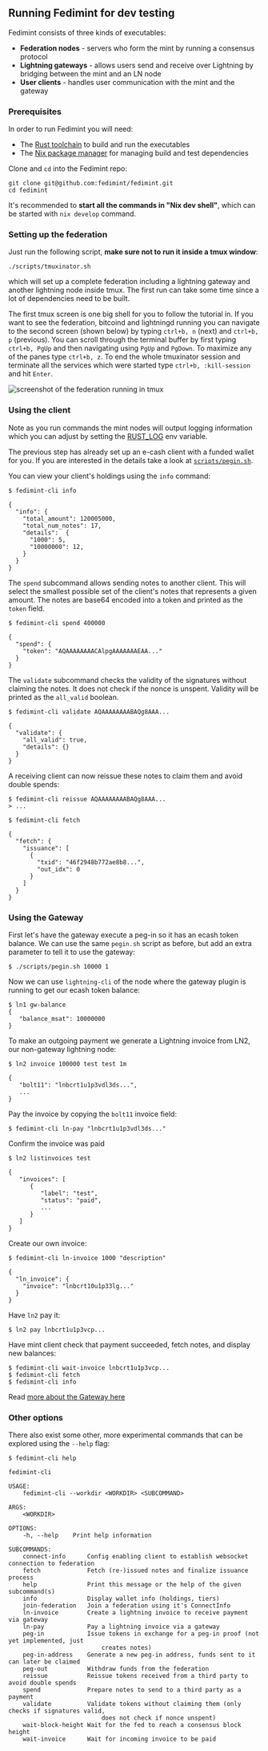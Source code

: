 ## Running Fedimint for dev testing

Fedimint consists of three kinds of executables:

* **Federation nodes** - servers who form the mint by running a consensus protocol
* **Lightning gateways** - allows users send and receive over Lightning by bridging between the mint and an LN node
* **User clients** - handles user communication with the mint and the gateway

### Prerequisites

In order to run Fedimint you will need:
- The [Rust toolchain](https://www.rust-lang.org/tools/install) to build and run the executables
- The [Nix package manager](https://nixos.org/download.html) for managing build and test dependencies

Clone and `cd` into the Fedimint repo:

```shell
git clone git@github.com:fedimint/fedimint.git
cd fedimint
```

It's recommended to **start all the commands in "Nix dev shell"**, which can be started with `nix develop` command.

### Setting up the federation

Just run the following script, **make sure not to run it inside a tmux window**:

```shell
./scripts/tmuxinator.sh
```
which will set up a complete federation including a lightning gateway and another lightning node inside tmux. The first run can take some time since a lot of dependencies need to be built.

The first tmux screen is one big shell for you to follow the tutorial in. If you want to see the federation, bitcoind and lightningd running you can navigate to the second screen (shown below) by typing `ctrl+b, n` (next) and `ctrl+b, p` (previous). You can scroll through the terminal buffer by first typing `ctrl+b, PgUp` and then navigating using `PgUp` and `PgDown`. To maximize any of the panes type `ctrl+b, z`. 
To end the whole tmuxinator session and terminate all the services which were started type `ctrl+b, :kill-session` and hit `Enter`.

![screenshot of the federation running in tmux](tmuxinator.png)

### Using the client

Note as you run commands the mint nodes will output logging information which you can adjust by setting the [RUST_LOG](https://docs.rs/env_logger/latest/env_logger/) env variable.

The previous step has already set up an e-cash client with a funded wallet for you. If you are interested in the details take a look at [`scripts/pegin.sh`](../scripts/pegin.sh).

You can view your client's holdings using the `info` command:

```shell
$ fedimint-cli info

{
  "info": {
    "total_amount": 120005000,
    "total_num_notes": 17,
    "details":  {
      "1000": 5,
      "10000000": 12,
    }
  }
}
```

The `spend` subcommand allows sending notes to another client. This will select the smallest possible set of the client's notes that represents a given amount.
The notes are base64 encoded into a token and printed as the `token` field.

```shell
$ fedimint-cli spend 400000

{
  "spend": {
    "token": "AQAAAAAAAACAlpgAAAAAAAEAA..."
  }
}
```

The `validate` subcommand checks the validity of the signatures without claiming the notes. It does not check if the nonce is unspent. Validity will be printed as the `all_valid` boolean.

```shell
$ fedimint-cli validate AQAAAAAAAABAQg8AAA...

{
  "validate": {
    "all_valid": true,
    "details": {}
  }
}
```

A receiving client can now reissue these notes to claim them and avoid double spends:

```shell
$ fedimint-cli reissue AQAAAAAAAABAQg8AAA...
> ...

$ fedimint-cli fetch

{
  "fetch": {
    "issuance": [
      {
        "txid": "46f2948b772ae8b8...",
        "out_idx": 0
      }
    ]
  }
}
```

### Using the Gateway

First let's have the gateway execute a peg-in so it has an ecash token balance. We can use the same `pegin.sh` script as before, but add an extra parameter to tell it to use the gateway:

```shell
$ ./scripts/pegin.sh 10000 1
```

Now we can use `lightning-cli` of the node where the gateway plugin is running to get our ecash token balance:

```shell
$ ln1 gw-balance
{
   "balance_msat": 10000000
}
```

To make an outgoing payment we generate a Lightning invoice from LN2, our non-gateway lightning node:

```shell
$ ln2 invoice 100000 test test 1m

{
   "bolt11": "lnbcrt1u1p3vdl3ds...",
   ...
}
```

Pay the invoice by copying the `bolt11` invoice field:

```shell
$ fedimint-cli ln-pay "lnbcrt1u1p3vdl3ds..."
```

Confirm the invoice was paid

```shell
$ ln2 listinvoices test

{
   "invoices": [
      {
         "label": "test",
         "status": "paid",
         ...
      }
   ]
}
```

Create our own invoice:
```shell
$ fedimint-cli ln-invoice 1000 "description"

{
  "ln_invoice": {
    "invoice": "lnbcrt10u1p33lg..."
  }
}
```

Have `ln2` pay it:

```shell
$ ln2 pay lnbcrt1u1p3vcp...
```

Have mint client check that payment succeeded, fetch notes, and display new balances:

```shell
$ fedimint-cli wait-invoice lnbcrt1u1p3vcp...
$ fedimint-cli fetch
$ fedimint-cli info
```

Read [more about the Gateway here](./gateway.md)

### Other options

There also exist some other, more experimental commands that can be explored using the `--help` flag:

```shell
$ fedimint-cli help

fedimint-cli 

USAGE:
    fedimint-cli --workdir <WORKDIR> <SUBCOMMAND>

ARGS:
    <WORKDIR>    

OPTIONS:
    -h, --help    Print help information

SUBCOMMANDS:
    connect-info      Config enabling client to establish websocket connection to federation
    fetch             Fetch (re-)issued notes and finalize issuance process
    help              Print this message or the help of the given subcommand(s)
    info              Display wallet info (holdings, tiers)
    join-federation   Join a federation using it's ConnectInfo
    ln-invoice        Create a lightning invoice to receive payment via gateway
    ln-pay            Pay a lightning invoice via a gateway
    peg-in            Issue tokens in exchange for a peg-in proof (not yet implemented, just
                          creates notes)
    peg-in-address    Generate a new peg-in address, funds sent to it can later be claimed
    peg-out           Withdraw funds from the federation
    reissue           Reissue tokens received from a third party to avoid double spends
    spend             Prepare notes to send to a third party as a payment
    validate          Validate tokens without claiming them (only checks if signatures valid,
                          does not check if nonce unspent)
    wait-block-height Wait for the fed to reach a consensus block height
    wait-invoice      Wait for incoming invoice to be paid
```
